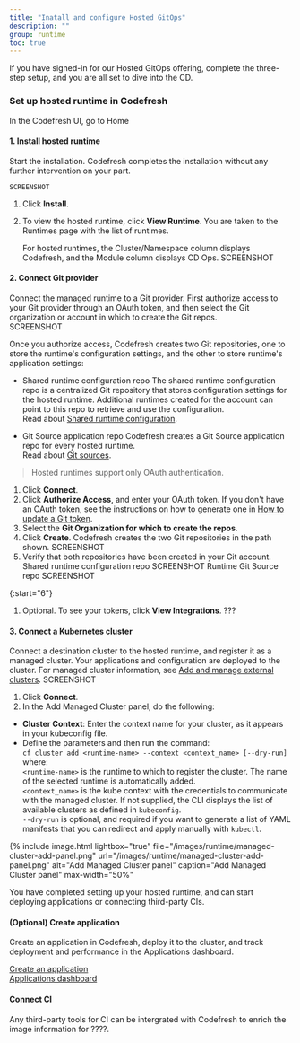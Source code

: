 ```yaml
---
title: "Inatall and configure Hosted GitOps"
description: ""
group: runtime
toc: true
---
```



If you have signed-in for our Hosted GitOps offering, complete the three-step setup, and you are all set to dive into the CD.

### Set up hosted runtime in Codefresh 
In the Codefresh UI, go to Home 

#### 1. Install hosted runtime
Start the installation. Codefresh completes the installation without any further intervention on your part. 

    SCREENSHOT

   1. Click **Install**.
   1. To view the hosted runtime, click **View Runtime**.
      You are taken to the Runtimes page with the list of runtimes.  
   
      For hosted runtimes, the Cluster/Namespace column displays Codefresh, and the Module column displays CD Ops.
      SCREENSHOT



#### 2. Connect Git provider
Connect the managed runtime to a Git provider. First authorize access to your Git provider through an OAuth token, and then select the Git organization or account in which to create the Git repos.  
SCREENSHOT


Once you authorize access, Codefresh creates two Git repositories, one to store the runtime's configuration settings, and the other to store runtime's application settings:
  * Shared runtime configuration repo
    The shared runtime configuration repo is a centralized Git repository that stores configuration settings for the hosted runtime. Additional runtimes created for the account can point to this repo to retrieve and use the configuration.  
    Read about [Shared runtime configuration]({{site.baseurl}}/docs/runtime/shared-runtime/).

   * Git Source application repo
     Codefresh creates a Git Source application repo for every hosted runtime.  
     Read about [Git sources]({{site.baseurl}}/docs/runtime/git-sources/).


>Hosted runtimes support only OAuth authentication. 

1. Click **Connect**.
1. Click **Authorize Access**, and enter your OAuth token.
  If you don't have an OAuth token, see the instructions on how to generate one in [How to update a Git token]({{site.baseurl}}/docs/administration/user-settings/#how-to-update-a-git-personal-token).  
1. Select the **Git Organization for which to create the repos**.
1. Click **Create**.
  Codefresh creates the two Git repositories in the path shown.
  SCREENSHOT
1. Verify that both repositories have been created in your Git account.
  Shared runtime configuration repo
       SCREENSHOT
  Runtime Git Source repo
   SCREENSHOT

{:start="6"}  
1. Optional. To see your tokens, click **View Integrations**. ???


#### 3. Connect a Kubernetes cluster
Connect a destination cluster to the hosted runtime, and register it as a managed cluster. Your applications and configuration are deployed to the cluster.
For managed cluster information, see [Add and manage external clusters]({{site.baseurl}}/docs/runtime/managed-cluster/).
SCREENSHOT


1. Click **Connect**.
1. In the Add Managed Cluster panel, do the following:
  * **Cluster Context**: Enter the context name for your cluster, as it appears in your kubeconfig file. 
  * Define the parameters and then run the command:  
    `cf cluster add <runtime-name> --context <context_name> [--dry-run]`  
    where:  
      `<runtime-name>` is the runtime to which to register the cluster. The name of the selected runtime is automatically added.  
      `<context_name>` is the kube context with the credentials to communicate with the managed cluster. If not supplied, the CLI displays the list of available clusters as defined in `kubeconfig`.  
      `--dry-run` is optional, and required if you want to generate a list of YAML manifests that you can redirect and apply manually with `kubectl`.
  
   {% include 
	image.html 
	lightbox="true" 
	file="/images/runtime/managed-cluster-add-panel.png" 
	url="/images/runtime/managed-cluster-add-panel.png" 
	alt="Add Managed Cluster panel" 
	caption="Add Managed Cluster panel"
  max-width="50%" 

You have completed setting up your hosted runtime, and can start deploying applications or connecting third-party CIs.

#### (Optional) Create application
Create an application in Codefresh, deploy it to the cluster, and track deployment and performance in the Applications dashboard.  

[Create an application]({{site.baseurl}}/docs/deployment/create-application/)  
[Applications dashboard]({{site.baseurl}}/docs/deployment/applications-dashboard/)

#### Connect CI 
Any third-party tools for CI can be intergrated with Codefresh to enrich the image information for ????.






